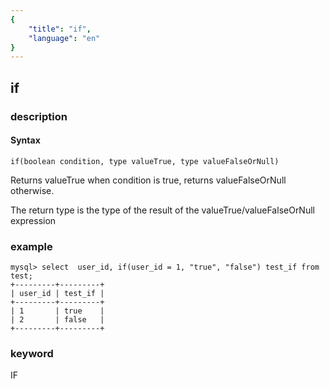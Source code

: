 ```yaml
---
{
    "title": "if",
    "language": "en"
}
---
```


<!-- 
Licensed to the Apache Software Foundation (ASF) under one
or more contributor license agreements.  See the NOTICE file
distributed with this work for additional information
regarding copyright ownership.  The ASF licenses this file
to you under the Apache License, Version 2.0 (the
"License"); you may not use this file except in compliance
with the License.  You may obtain a copy of the License at

  http://www.apache.org/licenses/LICENSE-2.0

Unless required by applicable law or agreed to in writing,
software distributed under the License is distributed on an
"AS IS" BASIS, WITHOUT WARRANTIES OR CONDITIONS OF ANY
KIND, either express or implied.  See the License for the
specific language governing permissions and limitations
under the License.
-->

## if
### description
#### Syntax

`if(boolean condition, type valueTrue, type valueFalseOrNull)`


Returns valueTrue when condition is true, returns valueFalseOrNull otherwise. 

The return type is the type of the result of the valueTrue/valueFalseOrNull expression

### example

```
mysql> select  user_id, if(user_id = 1, "true", "false") test_if from test;
+---------+---------+
| user_id | test_if |
+---------+---------+
| 1       | true    |
| 2       | false   |
+---------+---------+
```
### keyword
IF
